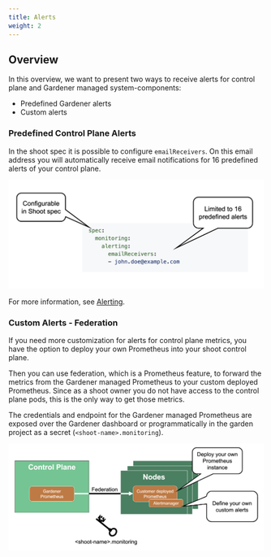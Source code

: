 ```yaml
---
title: Alerts
weight: 2
---
```


## Overview

In this overview, we want to present two ways to receive alerts for control plane and Gardener managed system-components:
- Predefined Gardener alerts 
- Custom alerts

### Predefined Control Plane Alerts

In the shoot spec it is possible to configure `emailReceivers`. On this email address you will automatically receive email notifications for 16 predefined alerts of your control plane.

![](./images/predefined-alert.png)

For more information, see [Alerting](https://github.com/gardener/gardener/blob/master/docs/monitoring/alerting.md).

### Custom Alerts - Federation

If you need more customization for alerts for control plane metrics, you have the option to deploy your own Prometheus into your shoot control plane.

Then you can use federation, which is a Prometheus feature, to forward the metrics from the Gardener managed Prometheus to your custom deployed Prometheus. Since as a shoot owner you do not have access to the control plane pods, this is the only way to get those metrics.

The credentials and endpoint for the Gardener managed Prometheus are exposed over the Gardener dashboard or programmatically in the garden project as a secret (`<shoot-name>.monitoring`).

![](./images/custom-alerts.png)